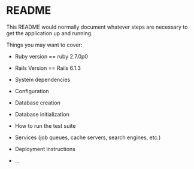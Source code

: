 # README

This README would normally document whatever steps are necessary to get the
application up and running.

Things you may want to cover:

* Ruby version == ruby 2.7.0p0
* Rails Version == Rails 6.1.3

* System dependencies

* Configuration

* Database creation

* Database initialization

* How to run the test suite

* Services (job queues, cache servers, search engines, etc.)

* Deployment instructions

* ...
